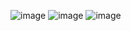 ![image](https://github.com/user-attachments/assets/5519c437-2e49-422b-b66a-97ef71d1a384)
![image](https://github.com/user-attachments/assets/09c06dfc-b220-4281-ac32-389ab1954462)
![image](https://github.com/user-attachments/assets/67ba1809-fe09-4da5-87fa-9d4e7b3ab83e)
